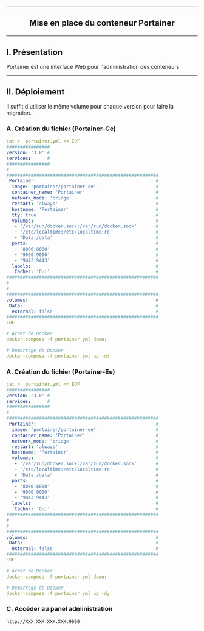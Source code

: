 --------------------------------------------------------------------------------------------------------------
## <p align='center'> Mise en place du conteneur Portainer </p>

--------------------------------------------------------------------------------------------------------------
## I. Présentation
Portainer est une interface Web pour l'administration des conteneurs 

--------------------------------------------------------------------------------------------------------------
## II. Déploiement
Il suffit d'utiliser le même volume pour chaque version pour faire la migration.

### A. Création du fichier (Portainer-Ce)
```yml
cat >  portainer.yml << EOF
################
version: '3.8' #
services:      #
################
#
########################################################
 Portainer:                                            #
  image: 'portainer/portainer-ce'                      #
  container_name: 'Portainer'                          #
  network_mode: 'bridge'                               #
  restart: 'always'                                    #
  hostname: 'Portainer'                                #
  tty: true                                            #
  volumes:                                             #
   - '/var/run/docker.sock:/var/run/docker.sock'       #
   - '/etc/localtime:/etc/localtime:ro'                #
   - 'Data:/data'                                      #
  ports:                                               #
   - '8000:8000'                                       #
   - '9000:9000'                                       #
   - '9443:9443'                                       #
  labels:                                              #
   Cacher: 'Oui'                                       #
########################################################
#
#
########################################################
volumes:                                               #
 Data:                                                 #
  external: false                                      #
########################################################
EOF

# Arret de Docker
docker-compose -f portainer.yml down;

# Demarrage de Docker
docker-compose -f portainer.yml up -d;
```

### A. Création du fichier (Portainer-Ee)
```yml
cat >  portainer.yml << EOF
################
version: '3.8' #
services:      #
################
#
########################################################
 Portainer:                                            #
  image: 'portainer/portainer-ee'                      #
  container_name: 'Portainer'                          #
  network_mode: 'bridge'                               #
  restart: 'always'                                    #
  hostname: 'Portainer'                                #
  volumes:                                             #
   - '/var/run/docker.sock:/var/run/docker.sock'       #
   - '/etc/localtime:/etc/localtime:ro'                #
   - 'Data:/data'                                      #
  ports:                                               #
   - '8000:8000'                                       #
   - '9000:9000'                                       #
   - '9443:9443'                                       #
  labels:                                              #
   Cacher: 'Oui'                                       #
########################################################
#
#
########################################################
volumes:                                               #
 Data:                                                 #
  external: false                                      #
########################################################
EOF

# Arret de Docker
docker-compose -f portainer.yml down;

# Demarrage de Docker
docker-compose -f portainer.yml up -d;
```

### C. Accéder au panel administration
```
http://XXX.XXX.XXX.XXX:9000
```
